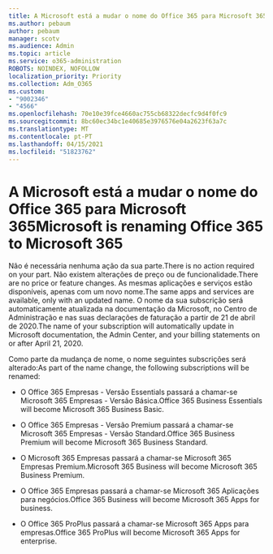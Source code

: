 ```yaml
---
title: A Microsoft está a mudar o nome do Office 365 para Microsoft 365
ms.author: pebaum
author: pebaum
manager: scotv
ms.audience: Admin
ms.topic: article
ms.service: o365-administration
ROBOTS: NOINDEX, NOFOLLOW
localization_priority: Priority
ms.collection: Adm_O365
ms.custom:
- "9002346"
- "4566"
ms.openlocfilehash: 70e10e39fce4660ac755cb68322decfc9d4f0fc9
ms.sourcegitcommit: 8bc60ec34bc1e40685e3976576e04a2623f63a7c
ms.translationtype: MT
ms.contentlocale: pt-PT
ms.lasthandoff: 04/15/2021
ms.locfileid: "51823762"
---
```

# <a name="microsoft-is-renaming-office-365-to-microsoft-365"></a><span data-ttu-id="44963-102">A Microsoft está a mudar o nome do Office 365 para Microsoft 365</span><span class="sxs-lookup"><span data-stu-id="44963-102">Microsoft is renaming Office 365 to Microsoft 365</span></span>

<span data-ttu-id="44963-103">Não é necessária nenhuma ação da sua parte.</span><span class="sxs-lookup"><span data-stu-id="44963-103">There is no action required on your part.</span></span> <span data-ttu-id="44963-104">Não existem alterações de preço ou de funcionalidade.</span><span class="sxs-lookup"><span data-stu-id="44963-104">There are no price or feature changes.</span></span> <span data-ttu-id="44963-105">As mesmas aplicações e serviços estão disponíveis, apenas com um novo nome.</span><span class="sxs-lookup"><span data-stu-id="44963-105">The same apps and services are available, only with an updated name.</span></span> <span data-ttu-id="44963-106">O nome da sua subscrição será automaticamente atualizada na documentação da Microsoft, no Centro de Administração e nas suas declarações de faturação a partir de 21 de abril de 2020.</span><span class="sxs-lookup"><span data-stu-id="44963-106">The name of your subscription will automatically update in Microsoft documentation, the Admin Center, and your billing statements on or after April 21, 2020.</span></span>

<span data-ttu-id="44963-107">Como parte da mudança de nome, o nome seguintes subscrições será alterado:</span><span class="sxs-lookup"><span data-stu-id="44963-107">As part of the name change, the following subscriptions will be renamed:</span></span>

- <span data-ttu-id="44963-108">O Office 365 Empresas - Versão Essentials passará a chamar-se Microsoft 365 Empresas - Versão Básica.</span><span class="sxs-lookup"><span data-stu-id="44963-108">Office 365 Business Essentials will become Microsoft 365 Business Basic.</span></span>

- <span data-ttu-id="44963-109">O Office 365 Empresas - Versão Premium passará a chamar-se Microsoft 365 Empresas - Versão Standard.</span><span class="sxs-lookup"><span data-stu-id="44963-109">Office 365 Business Premium will become Microsoft 365 Business Standard.</span></span>

- <span data-ttu-id="44963-110">O Microsoft 365 Empresas passará a chamar-se Microsoft 365 Empresas Premium.</span><span class="sxs-lookup"><span data-stu-id="44963-110">Microsoft 365 Business will become Microsoft 365 Business Premium.</span></span>

- <span data-ttu-id="44963-111">O Office 365 Empresas passará a chamar-se Microsoft 365 Aplicações para negócios.</span><span class="sxs-lookup"><span data-stu-id="44963-111">Office 365 Business will become Microsoft 365 Apps for business.</span></span>

- <span data-ttu-id="44963-112">O Office 365 ProPlus passará a chamar-se Microsoft 365 Apps para empresas.</span><span class="sxs-lookup"><span data-stu-id="44963-112">Office 365 ProPlus will become Microsoft 365 Apps for enterprise.</span></span>
